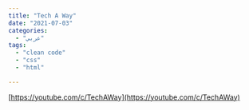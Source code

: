 ```yaml
---
title: "Tech A Way"
date: "2021-07-03"
categories:
  - "عربي"
tags:
  - "clean code"
  - "css"
  - "html"

---
```


[https://youtube.com/c/TechAWay](https://youtube.com/c/TechAWay)
